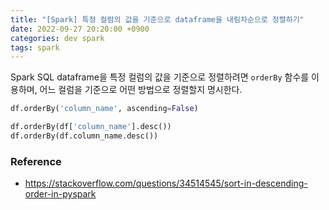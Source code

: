 ```yaml
---
title: "[Spark] 특정 컬럼의 값을 기준으로 dataframe을 내림차순으로 정렬하기"
date: 2022-09-27 20:20:00 +0900
categories: dev spark
tags: spark
---
```


Spark SQL dataframe을 특정 컬럼의 값을 기준으로 정렬하려면 `orderBy` 함수를 이용하며, 어느 컬럼을 기준으로 어떤 방법으로 정렬할지 명시한다.

```python
df.orderBy('column_name', ascending=False)
```

```python
df.orderBy(df['column_name'].desc())
df.orderBy(df.column_name.desc())
```

### Reference

- https://stackoverflow.com/questions/34514545/sort-in-descending-order-in-pyspark
